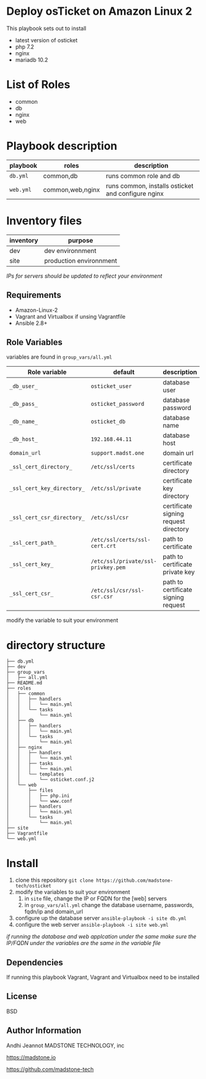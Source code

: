 Deploy osTicket on Amazon Linux 2
=================================

This playbook sets out to install 

* latest version of osticket
* php 7.2
* nginx
* mariadb 10.2


List of Roles
=========

* common
* db
* nginx
* web

Playbook description
====================

| playbook  | roles            | description                                        |
| --------- | ---------------- | -------------------------------------------------- |
| `db.yml`  | common,db        | runs common role and db                            |
| `web.yml` | common,web,nginx | runs common, installs osticket and configure nginx |

Inventory files
===============

| inventory | purpose                 |
| --------- | ----------------------- |
| dev       | dev environnment        |
| site      | production environnment |

*IPs for servers should be updated to reflect your environment* 


Requirements
------------

* Amazon-Linux-2
* Vagrant and Virtualbox if unsing Vagrantfile
* Ansible 2.8+


Role Variables
--------------

variables are found in `group_vars/all.yml`

| Role variable              | default                            | description                           |
| -------------------------- | ---------------------------------- | ------------------------------------- |
| `_db_user_`                | `osticket_user`                    | database user                         |
| `_db_pass_`                | `osticket_password`                | database password                     |
| `_db_name_`                | `osticket_db`                      | database name                         |
| `_db_host_`                | `192.168.44.11`                    | database host                         |
| `domain_url`               | `support.madst.one`                | domain url                            |
| `_ssl_cert_directory_`     | `/etc/ssl/certs`                   | certificate directory                 |
| `_ssl_cert_key_directory_` | `/etc/ssl/private`                 | certificate key directory             |
| `_ssl_cert_csr_directory_` | `/etc/ssl/csr`                     | certificate signing request directory |
| `_ssl_cert_path_`          | `/etc/ssl/certs/ssl-cert.crt`      | path to certificate                   |
| `_ssl_cert_key_`           | `/etc/ssl/private/ssl-privkey.pem` | path to certificate private key       |
| `_ssl_cert_csr_`           | `/etc/ssl/csr/ssl-csr.csr`         | path to certificate signing request   |

modify the variable to suit your environment

directory structure
===================


```
├── db.yml
├── dev
├── group_vars
│   ├── all.yml
├── README.md
├── roles
│   ├── common
│   │   ├── handlers
│   │   │   └── main.yml
│   │   └── tasks
│   │       └── main.yml
│   ├── db
│   │   ├── handlers
│   │   │   └── main.yml
│   │   └── tasks
│   │       └── main.yml
│   ├── nginx
│   │   ├── handlers
│   │   │   └── main.yml
│   │   ├── tasks
│   │   │   └── main.yml
│   │   └── templates
│   │       └── osticket.conf.j2
│   └── web
│       ├── files
│       │   ├── php.ini
│       │   └── www.conf
│       ├── handlers
│       │   └── main.yml
│       └── tasks
│           └── main.yml
├── site
├── Vagrantfile
└── web.yml
```

Install
======

1. clone this repository `git clone https://github.com/madstone-tech/osticket`
2. modify the variables to suit your environment
   1. in `site` file, change the IP or FQDN for the [web] servers
   2. in `group_vars/all.yml` change the database username, passwords, fqdn/ip and domain_url
3. configure up the database server `ansible-playbook -i site db.yml`
4. configure the web server `ansible-playbook -i site web.yml`

*if running the database and web applcation  under the same make sure the IP/FQDN under the variables are the same in the variable file*

Dependencies
------------

If running this playbook Vagrant, Vagrant and Virtualbox need to be installed


License
-------

BSD

Author Information
------------------

Andhi Jeannot
MADSTONE TECHNOLOGY, inc

https://madstone.io

https://github.com/madstone-tech